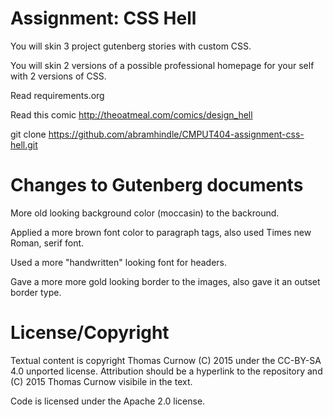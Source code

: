 Assignment: CSS Hell
====================

You will skin 3 project gutenberg stories with custom CSS.

You will skin 2 versions of a possible professional homepage for your
self with 2 versions of CSS.

Read requirements.org

Read this comic http://theoatmeal.com/comics/design_hell

git clone https://github.com/abramhindle/CMPUT404-assignment-css-hell.git

Changes to Gutenberg documents
==============================
More old looking background color (moccasin) to the backround.

Applied a more brown font color to paragraph tags, also used Times new Roman, serif font.

Used a more "handwritten" looking font for headers.

Gave a more more gold looking border to the images, also gave it an outset border type.


License/Copyright
=================

Textual content is copyright Thomas Curnow (C) 2015 under the CC-BY-SA
4.0 unported license. Attribution should be a hyperlink to the
repository and (C) 2015 Thomas Curnow visibile in the text.

Code is licensed under the Apache 2.0 license.


